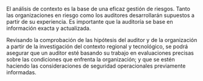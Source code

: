 
El análisis de contexto es la base de una eficaz gestión de riesgos. Tanto las organizaciones en riesgo como los auditores desarrollarán supuestos a partir de su experiencia. Es importante que la auditoría se base en información exacta y actualizada.

Revisando la comprobación de las hipótesis del auditor y de la organización a partir de la investigación del contexto regional y tecnológico, se podrá asegurar que un auditor esté basando su trabajo en evaluaciones precisas sobre las condiciones que enfrenta la organización; y que se estén haciendo las consideraciones de seguridad operacionales previamente informadas.
